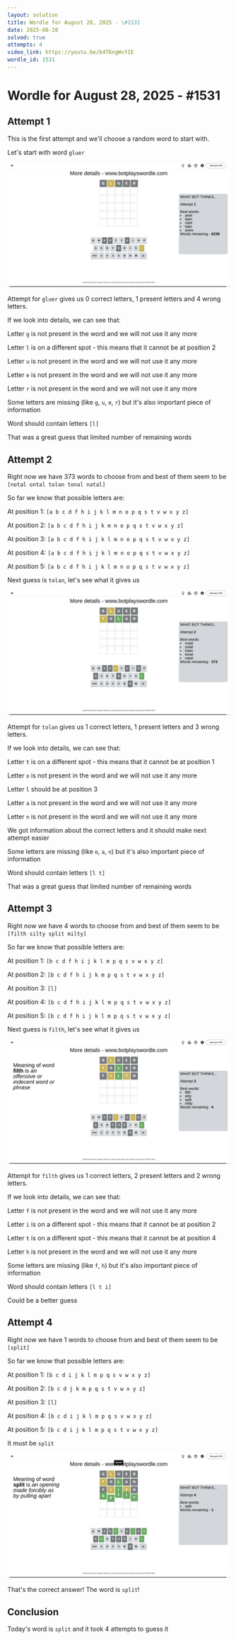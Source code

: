 ```yaml
---
layout: solution
title: Wordle for August 28, 2025 - \#1531
date: 2025-08-28
solved: true
attempts: 4
video_link: https://youtu.be/b4T6ngWvYIE
wordle_id: 1531
---
```


# Wordle for August 28, 2025 - \#1531

## Attempt 1

This is the first attempt and we'll choose a random word to start with.

Let's start with word `gluer`

![Attempt 1](2025-08-28/attempt-1.png)

Attempt for `gluer` gives us 0 correct letters, 1 present letters and 4 wrong letters.

If we look into details, we can see that:

Letter `g` is not present in the word and we will not use it any more

Letter `l` is on a different spot - this means that it cannot be at position 2

Letter `u` is not present in the word and we will not use it any more

Letter `e` is not present in the word and we will not use it any more

Letter `r` is not present in the word and we will not use it any more

Some letters are missing (like `g`, `u`, `e`, `r`) but it's also important piece of information

Word should contain letters `[l]`

That was a great guess that limited number of remaining words



## Attempt 2

Right now we have 373 words to choose from and best of them seem to be `[notal ontal tolan tonal natal]`

So far we know that possible letters are:

At position 1: `[a b c d f h i j k l m n o p q s t v w x y z]`

At position 2: `[a b c d f h i j k m n o p q s t v w x y z]`

At position 3: `[a b c d f h i j k l m n o p q s t v w x y z]`

At position 4: `[a b c d f h i j k l m n o p q s t v w x y z]`

At position 5: `[a b c d f h i j k l m n o p q s t v w x y z]`

Next guess is `tolan`, let's see what it gives us

![Attempt 2](2025-08-28/attempt-2.png)

Attempt for `tolan` gives us 1 correct letters, 1 present letters and 3 wrong letters.

If we look into details, we can see that:

Letter `t` is on a different spot - this means that it cannot be at position 1

Letter `o` is not present in the word and we will not use it any more

Letter `l` should be at position 3

Letter `a` is not present in the word and we will not use it any more

Letter `n` is not present in the word and we will not use it any more

We got information about the correct letters and it should make next attempt easier

Some letters are missing (like `o`, `a`, `n`) but it's also important piece of information

Word should contain letters `[l t]`

That was a great guess that limited number of remaining words



## Attempt 3

Right now we have 4 words to choose from and best of them seem to be `[filth silty split milty]`

So far we know that possible letters are:

At position 1: `[b c d f h i j k l m p q s v w x y z]`

At position 2: `[b c d f h i j k m p q s t v w x y z]`

At position 3: `[l]`

At position 4: `[b c d f h i j k l m p q s t v w x y z]`

At position 5: `[b c d f h i j k l m p q s t v w x y z]`

Next guess is `filth`, let's see what it gives us

![Attempt 3](2025-08-28/attempt-3.png)

Attempt for `filth` gives us 1 correct letters, 2 present letters and 2 wrong letters.

If we look into details, we can see that:

Letter `f` is not present in the word and we will not use it any more

Letter `i` is on a different spot - this means that it cannot be at position 2

Letter `t` is on a different spot - this means that it cannot be at position 4

Letter `h` is not present in the word and we will not use it any more

Some letters are missing (like `f`, `h`) but it's also important piece of information

Word should contain letters `[l t i]`

Could be a better guess



## Attempt 4

Right now we have 1 words to choose from and best of them seem to be `[split]`

So far we know that possible letters are:

At position 1: `[b c d i j k l m p q s v w x y z]`

At position 2: `[b c d j k m p q s t v w x y z]`

At position 3: `[l]`

At position 4: `[b c d i j k l m p q s v w x y z]`

At position 5: `[b c d i j k l m p q s t v w x y z]`

It must be `split`

![Attempt 4](2025-08-28/attempt-4.png)

That's the correct answer! The word is `split`!

## Conclusion

Today's word is `split` and it took 4 attempts to guess it

